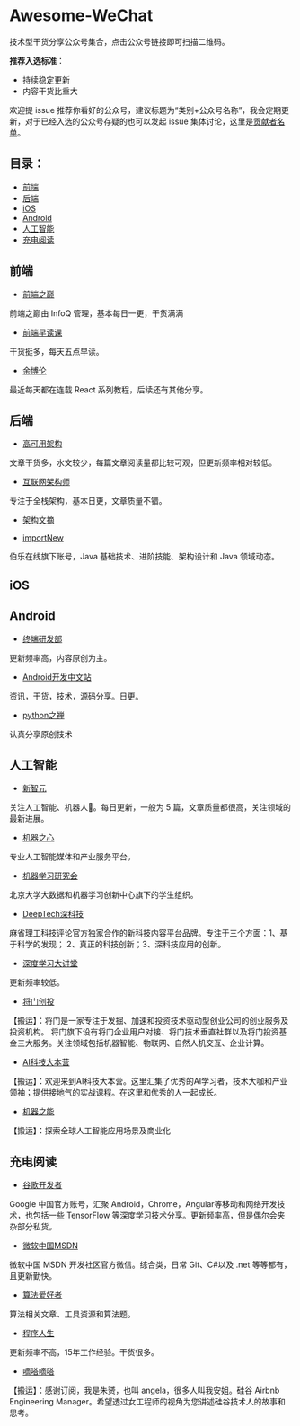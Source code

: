 # Awesome-WeChat

技术型干货分享公众号集合，点击公众号链接即可扫描二维码。

**推荐入选标准**：

* 持续稳定更新
* 内容干货比重大

欢迎提 issue 推荐你看好的公众号，建议标题为“类别+公众号名称”，我会定期更新，对于已经入选的公众号存疑的也可以发起 issue 集体讨论，这里是[贡献者名单](https://github.com/LJ147/Awesome-WeChat/blob/master/Contributor.md)。


## 目录：

- [前端](#前端)
- [后端](#后端)
- [iOS](#iOS)
- [Android](#Android)
- [人工智能](#人工智能)
- [充电阅读](#充电阅读)


## 前端

* [前端之巅](http://upload-images.jianshu.io/upload_images/2208282-053904ddb4fb1a70.jpg?imageMogr2/auto-orient/strip%7CimageView2/2/w/1240)

前端之巅由 InfoQ 管理，基本每日一更，干货满满

* [前端早读课](http://open.weixin.qq.com/qr/code/?username=FeZaoDuKe)

干货挺多，每天五点早读。

* [余博伦](http://open.weixin.qq.com/qr/code/?username=yunote)

最近每天都在连载 React 系列教程，后续还有其他分享。

## 后端
* [高可用架构](http://open.weixin.qq.com/qr/code/?username=ArchNotes)
 
文章干货多，水文较少，每篇文章阅读量都比较可观，但更新频率相对较低。

* [互联网架构师](http://open.weixin.qq.com/qr/code/?username=app-jiagou)
 
专注于全栈架构，基本日更，文章质量不错。

* [架构文摘](http://open.weixin.qq.com/qr/code/?username=ArchDigest)

* [importNew](http://open.weixin.qq.com/qr/code/?username=importnew)

伯乐在线旗下账号，Java 基础技术、进阶技能、架构设计和 Java 领域动态。


## iOS

## Android
- [终端研发部](http://upload-images.jianshu.io/upload_images/4614633-8af7afbca8ae9de9.jpg?imageMogr2/auto-orient/strip%7CimageView2/2/w/1240)

更新频率高，内容原创为主。

- [Android开发中文站](http://open.weixin.qq.com/qr/code/?username=AndroidChinaNet)  

资讯，干货，技术，源码分享。日更。

- [python之禅](https://mp.weixin.qq.com/mp/qrcode?scene=10000004&size=102&__biz=MjM5MzgyODQxMQ==&mid=2650366816&idx=1&sn=920adb8bc7eff0ea39ba05c570ceab20&send_time=) 

认真分享原创技术

## 人工智能

* [新智元 ]( http://upload-images.jianshu.io/upload_images/2208282-983174b9ec84c01e.jpg?imageMogr2/auto-orient/strip%7CimageView2/2/w/1240)

关注人工智能、机器人🤖。每日更新，一般为 5 篇，文章质量都很高，关注领域的最新进展。

* [机器之心]( http://upload-images.jianshu.io/upload_images/2208282-c2e6874ddfb003c9.jpg?imageMogr2/auto-orient/strip%7CimageView2/2/w/1240)

专业人工智能媒体和产业服务平台。

* [机器学习研究会](https://mp.weixin.qq.com/mp/qrcode?scene=10000004&size=102&__biz=MzA4NDEyMzc2Mw==&mid=2649678010&idx=1&sn=8d163be581368653930942963fa71565&send_time=)

北京大学大数据和机器学习创新中心旗下的学生组织。

* [DeepTech深科技](https://mp.weixin.qq.com/mp/qrcode?scene=10000004&size=102&__biz=MzA3NTIyODUzNA==&mid=2649535815&idx=1&sn=72ec79d6f02177535c9968577e944bb9&send_time=)

麻省理工科技评论官方独家合作的新科技内容平台品牌。专注于三个方面：1、基于科学的发现； 2、真正的科技创新；3、深科技应用的创新。

* [深度学习大讲堂](https://mp.weixin.qq.com/mp/qrcode?scene=10000004&size=102&__biz=MzI1NTE4NTUwOQ==&mid=2650327231&idx=1&sn=105444fe6d383adc747afd8b62c6d75e&send_time=)

更新频率较低。

* [将门创投](https://mp.weixin.qq.com/mp/qrcode?scene=10000004&size=102&__biz=MzAxMzc2NDAxOQ==&mid=2650364155&idx=1&sn=6fc73db7fbbdf5f715a4a09ad055c668&send_time=)

【搬运】：将门是一家专注于发掘、加速和投资技术驱动型创业公司的创业服务及投资机构。 将门旗下设有将门企业用户对接、将门技术垂直社群以及将门投资基金三大服务。关注领域包括机器智能、物联网、自然人机交互、企业计算。

* [ AI科技大本营](https://mp.weixin.qq.com/mp/qrcode?scene=10000004&size=102&__biz=MzI0ODcxODk5OA==&mid=2247489753&idx=1&sn=8aa63e56be0941ea4e96a0fc811f8575&send_time=)

【搬运】：欢迎来到AI科技大本营。这里汇集了优秀的AI学习者，技术大咖和产业领袖；提供接地气的实战课程。在这里和优秀的人一起成长。

* [机器之能](https://mp.weixin.qq.com/mp/qrcode?scene=10000004&size=102&__biz=MzUyODA3MDUwMA==&mid=2247485805&idx=1&sn=e2f0f900b693bf4571cb71e9ef1af8d7&send_time=)

【搬运】：探索全球人工智能应用场景及商业化


## 充电阅读

* [谷歌开发者](http://upload-images.jianshu.io/upload_images/2208282-cb241d15f1657006.GIF?imageMogr2/auto-orient/strip)

Google 中国官方账号，汇聚 Android，Chrome，Angular等移动和网络开发技术，也包括一些 TensorFlow 等深度学习技术分享。更新频率高，但是偶尔会夹杂部分私货。

* [微软中国MSDN](https://mp.weixin.qq.com/mp/qrcode?scene=10000004&size=102&__biz=MjM5NTE3NDgyMg==&mid=2650318955&idx=1&sn=90ac498bcd7542d98352e8eae3359286&send_time=)

微软中国 MSDN 开发社区官方微信。综合类，日常 Git、C#以及 .net 等等都有，且更新勤快。


* [算法爱好者](https://mp.weixin.qq.com/mp/qrcode?scene=10000004&size=102&__biz=MzI1MTIzMzI2MA==&mid=2650561343&idx=1&sn=4574e177b648ff3677037ec0fde3f48e&send_time=)

算法相关文章、工具资源和算法题。

* [程序人生](https://mp.weixin.qq.com/mp/qrcode?scene=10000004&size=102&__biz=MzA3NDM0ODQwMw==&mid=2649827728&idx=1&sn=b8ea0e7d62d747c7736949431d483fd8&send_time=)

更新频率不高，15年工作经验。干货很多。

* [嘀嗒嘀嗒]( https://mp.weixin.qq.com/mp/qrcode?scene=10000004&size=102&__biz=MzA4ODgwNjk1MQ==&mid=2653788722&idx=1&sn=83477055fd97a0d2b4f2e787272d8bee&send_time=)

【搬运】：感谢订阅，我是朱赟，也叫 angela，很多人叫我安姐。硅谷 Airbnb Engineering Manager。希望透过女工程师的视角为您讲述硅谷技术人的故事和思考。

